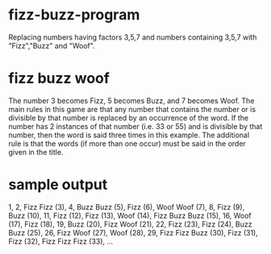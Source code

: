 fizz-buzz-program
==================

  Replacing numbers having factors 3,5,7 and numbers containing 3,5,7 with "Fizz","Buzz" and "Woof".

fizz buzz woof
===============

   The number 3 becomes Fizz, 5 becomes Buzz, and 7 becomes Woof. The main rules in this game are that any number that contains the number or is divisible by that number is replaced by an occurrence of the word. If the number has 2 instances of that number (i.e. 33 or 55) and is divisible by that number, then the word is said three times in this example. The additional rule is that the words (if more than one occur) must be said in the order given in the title.
   
sample output
==============
   1, 2, Fizz Fizz (3), 4, Buzz Buzz (5), Fizz (6), Woof Woof (7), 8, Fizz (9), Buzz (10), 11, Fizz (12), Fizz (13), Woof (14), Fizz Buzz Buzz (15), 16, Woof (17), Fizz (18), 19, Buzz (20), Fizz Woof (21), 22, Fizz (23), Fizz (24), Buzz Buzz (25), 26, Fizz Woof (27), Woof (28), 29, Fizz Fizz Buzz (30), Fizz (31), Fizz (32), Fizz Fizz Fizz (33), ...
